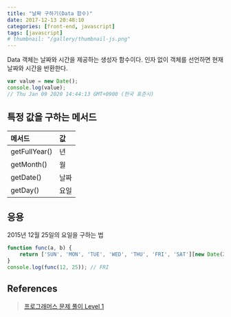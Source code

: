 ```yaml
---
title: "날짜 구하기(Data 함수)"
date: 2017-12-13 20:48:10
categories: [front-end, javascript]
tags: [javascript]
# thumbnail: "/gallery/thumbnail-js.png"
---
```


Data 객체는 날짜와 시간을 제공하는 생성자 함수이다. 
인자 없이 객체를 선언하면 현재 날짜와 시간을 반환한다.

<!-- more -->

```javascript
var value = new Date();
console.log(value);
// Thu Jan 09 2020 14:44:13 GMT+0900 (한국 표준시)
```

## 특정 값을 구하는 메서드

| 메서드 | 값 |
|:---|:---|
| getFullYear() | 년 |
| getMonth() | 월 |
| getDate() | 날짜 |
| getDay() | 요일 |

## 응용

2015년 12월 25일의 요일을 구하는 법

```javascript
function func(a, b) {
    return ['SUN', 'MON', 'TUE', 'WED', 'THU', 'FRI', 'SAT'][new Date(2015, a - 1, b).getDay()];
}
console.log(func(12, 25)); // FRI
```

## References
> [프로그래머스 문제 풀이 Level 1](https://www.zerocho.com/category/Algorithm/post/5b79898d337215001b3a18eb)  

